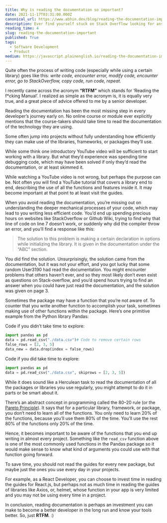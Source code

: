 ```yaml
---
title: Why is reading the documentation so important?
date: 2021-11-17T03:31:00.000Z
canonical_url: https://www.abhin.dev/blog/reading-the-documentation-important
description: Ever find yourself stuck on Stack Overflow looking for answers that were literally on page 3 of the docs? This post explores why RTFM (Reading the F*cking Manual) might be the best advice you'll get as a developer.
reading_time: 4
slug: reading-the-documentation-important
published: True
tags:
  - Software Development
  - Product
medium: https://javascript.plainenglish.io/reading-the-documentation-important-5cf50bab0c9f
---
```


Quite often the process of writing code (especially while using a certain library) goes like this: _write code, encounter error, modify code, encounter error, go to StackOverflow, copy code, run code, repeat._

I recently came across the acronym **“RTFM”** which stands for ‘Reading the f\*cking Manual’. I realized as simple as the acronym is, it is equally very true, and a great piece of advice offered to me by a senior developer.

Reading the documentation has been the most missing step in every developer’s journey early on. No online course or module ever explicitly mentions that the course-takers should take time to read the documentation of the technology they are using.

Some often jump into projects without fully understanding how efficiently they can make use of the libraries, frameworks, or packages they’ll use.

While some think one introductory YouTube video will be sufficient to start working with a library. But what they’d experience was spending time debugging code, which may have been solved if only they’d read the documentation, or at least skimmed it.

While watching a YouTube video is not wrong, but perhaps the purpose can be. Not often you will find a YouTube tutorial that covers a library end to end, describing the use of all the functions and features inside it. It may become important at that point to at least visit the guides.

When you avoid reading the documentation, you’re missing out on understanding the deeper mechanical processes of your code, which may lead to you writing less efficient code. You’d end up spending precious hours on websites like StackOverflow or Github Wiki, trying to find why that line of code on line 7 doesn’t work, or suddenly why did the compiler throw an error, and you’ll find a response like this:

> The solution to this problem is making a certain declaration in options while initializing the library. It is given in the documentation under the “ABC” section.

You did find the solution. Unsurprisingly, the solution came from the documentation, but it was not your effort, and you got lucky that some random User3190 had read the documentation. You might encounter problems that others haven’t ever, and so they most likely don’t even exist as questions on Stack-overflow, and you’d spend hours trying to find an answer when you could have just read the documentation, and the solution was given on page 3.

Sometimes the package may have a function that you’re not aware of. To counter that you write another function to accomplish your task, sometimes making use of other functions within the package. Here’s one primitive example from the Python library Pandas:

Code if you didn’t take time to explore:

```python
import pandas as pd
data = pd.read_csv("./data.csv")# Code to remove certain rows
false_rows = [2, 3, 5]
data_new = data.drop(index = false_rows)
```

Code if you did take time to explore:

```python
import pandas as pd
data = pd.read_csv("./data.csv", skiprows = [2, 3, 5])
```

While it does sound like a Herculean task to read the documentation of all the packages or libraries you use regularly, you might attempt to do it in parts or be smart about it.

There’s an abstract concept in programming called the 80–20 rule (or the [Pareto Principle](https://en.wikipedia.org/wiki/Pareto_principle)). It says that for a particular library, framework, or package, you don’t need to learn all of the functions. You only need to learn 20% of the functions, because you’ll use them 80% of the time. You’ll use the rest 80% of the functions only 20% of the time.

Hence, it becomes important to be aware of the functions that you end up writing in almost every project. Something like the `read_csv` function above is one of the most commonly used functions in the Pandas package so it would make sense to know what kind of arguments you could use with that function going forward.

To save time, you should not read the guides for every new package, but maybe just the ones you use every day in your projects.

For example, as a React Developer, you can choose to invest time in reading the guides for React.js, but perhaps not as much time in reading the guides of libraries like Axios, or, helmet, whose function in your app is very limited and you may not be using every time in a project.

In conclusion, reading documentation is perhaps an investment you can make to become a better developer in the long run and know your tools better. So, just **RTFM**. :)
